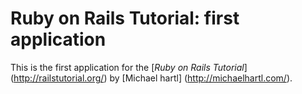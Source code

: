 # Ruby on Rails Tutorial: first application

This is the first application for the [*Ruby on Rails Tutorial*] (http://railstutorial.org/) by [Michael hartl] (http://michaelhartl.com/).